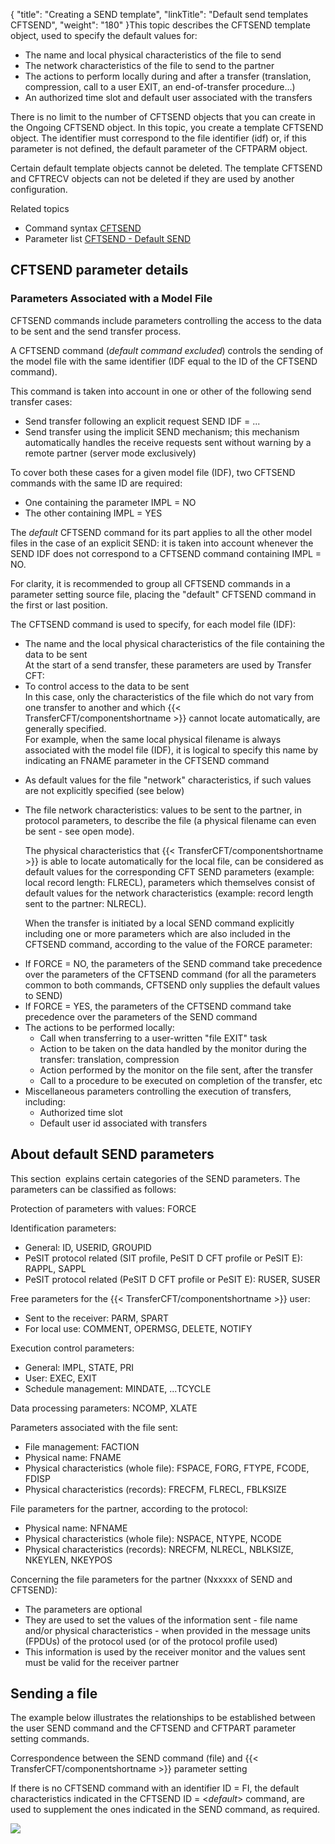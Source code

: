 {
    "title": "Creating  a SEND template",
    "linkTitle": "Default send templates CFTSEND",
    "weight": "180"
}This topic describes the
CFTSEND template object, used to specify the default values for:

- The name and local
    physical characteristics of the file to send
- The network characteristics
    of the file to send to the partner
- The actions to
    perform locally during and after a transfer (translation, compression,
    call to a user EXIT, an end-of-transfer procedure...)
- An authorized time
    slot and default user associated with the transfers

There is no limit to the number of CFTSEND objects that you can create
in the Ongoing CFTSEND object. In this topic, you create a template
CFTSEND object. The identifier must correspond to the file identifier
(idf) or, if this parameter is not defined, the default parameter of the
CFTPARM object.

Certain default template objects cannot be deleted. The template CFTSEND and CFTRECV objects can not be deleted if they are used by another configuration.

Related
topics

- Command syntax
    [CFTSEND](../../../c_intro_userinterfaces/command_summary#CFTSEND)
- Parameter list
    [CFTSEND - Default
    SEND](../../../c_intro_userinterfaces/web_copilot_ui/flow_def_intro/cftsend)

<span id="CFTSEND_parameter_details"></span>

## CFTSEND parameter details

<span id="Parameters_Associated_with_a_Model_File"></span>

### Parameters Associated with a Model File

CFTSEND commands include parameters controlling the access to the data
to be sent and the send transfer process.

A CFTSEND command (*default command
excluded*) controls the sending of the model file with the same
identifier (IDF equal to the ID of the CFTSEND command).

This command is taken into account in one or other of the following
send transfer cases:

- Send transfer following
    an explicit request SEND IDF = ...
- Send transfer using
    the implicit SEND mechanism; this mechanism automatically handles the
    receive requests sent without warning by a remote partner (server mode
    exclusively)

To cover both these cases for a given model file (IDF), two CFTSEND
commands with the same ID are required:

- One containing
    the parameter IMPL = NO
- The other containing
    IMPL = YES

The *default* CFTSEND command for its part applies to all the other
model files in the case of an explicit SEND: it is taken into account
whenever the SEND IDF does not correspond to a CFTSEND command containing
IMPL = NO.

For clarity, it is recommended to group all CFTSEND commands in a parameter
setting source file, placing the "default" CFTSEND command in
the first or last position.

The CFTSEND command is used to specify, for each model file (IDF):

- The name and the
    local physical characteristics of the file containing the data to be sent  
    At the start of a send transfer, these parameters are used by Transfer
    CFT:
- To control
    access to the data to be sent  
    In this case, only the characteristics of the file which do not vary
    from one transfer to another and which {{< TransferCFT/componentshortname >}} cannot locate automatically,
    are generally specified.  
    For example, when the same local physical filename is always associated
    with the model file (IDF), it is logical to specify this name by indicating
    an FNAME parameter in the CFTSEND command

<!-- -->

- As default
    values for the file "network" characteristics, if such values
    are not explicitly specified (see below)
- The file network
    characteristics: values to be sent to the partner, in protocol parameters,
    to describe the file (a physical filename can even be sent - see open mode).  
      
    The physical characteristics that {{< TransferCFT/componentshortname >}} is able to locate automatically
    for the local file, can be considered as default values for the corresponding
    CFT SEND parameters (example: local record length: FLRECL), parameters
    which themselves consist of default values for the network characteristics
    (example: record length sent to the partner: NLRECL).  
      
    When the transfer is initiated by a local SEND command explicitly including
    one or more parameters which are also included in the CFTSEND command,
    according to the value of the FORCE parameter:

<!-- -->

- If FORCE =
    NO, the parameters of the SEND command take precedence over the parameters
    of the CFTSEND command (for all the parameters common to both commands,
    CFTSEND only supplies the default values to SEND)
- If FORCE =
    YES, the parameters of the CFTSEND command take precedence over the parameters
    of the SEND command
- The actions to
    be performed locally:
    -   Call when transferring
        to a user-written "file EXIT" task
    -   Action to be
        taken on the data handled by the monitor during the transfer: translation,
        compression
    -   Action performed
        by the monitor on the file sent, after the transfer
    -   Call to a procedure
        to be executed on completion of the transfer, etc
- Miscellaneous parameters
    controlling the execution of transfers, including:
    -   Authorized
        time slot
    -   Default user
        id associated with transfers

<span id="About_default_SEND_parameters"></span>

## About default SEND parameters

This section  explains
certain categories of the SEND parameters. The parameters can be classified
as follows:

Protection of parameters
with values: FORCE

Identification
parameters:

- General: ID,
    USERID, GROUPID
- PeSIT protocol
    related (SIT profile, PeSIT D CFT profile or PeSIT E): RAPPL, SAPPL
- PeSIT protocol
    related (PeSIT D CFT profile or PeSIT E): RUSER, SUSER

Free parameters
for the {{< TransferCFT/componentshortname  >}} user:

- Sent to the
    receiver: PARM, SPART
- For local use:
    COMMENT, OPERMSG, DELETE, NOTIFY

Execution control
parameters:

- General: IMPL,
    STATE, PRI
- User: EXEC,
    EXIT
- Schedule management:
    MINDATE, ...TCYCLE

Data processing
parameters: NCOMP, XLATE

Parameters associated
with the file sent:

- File management:
    FACTION
- Physical name:
    FNAME
- Physical characteristics
    (whole file): FSPACE, FORG, FTYPE, FCODE, FDISP
- Physical characteristics
    (records): FRECFM, FLRECL, FBLKSIZE

File parameters
for the partner, according to the protocol:

- Physical name:
    NFNAME
- Physical characteristics
    (whole file): NSPACE, NTYPE, NCODE
- Physical characteristics
    (records): NRECFM, NLRECL, NBLKSIZE, NKEYLEN, NKEYPOS

Concerning the file parameters for the partner (Nxxxxx of SEND and CFTSEND):

- The parameters
    are optional
- They are used to
    set the values of the information sent - file name and/or physical characteristics - when provided in the message units (FPDUs) of the protocol used (or
    of the protocol profile used)
- This information
    is used by the receiver monitor and the values sent must be valid for
    the receiver partner

## Sending a file  

The example below illustrates the relationships to be established between the user SEND command
and the CFTSEND and CFTPART parameter setting commands.

Correspondence
between the SEND command (file) and {{< TransferCFT/componentshortname  >}} parameter setting

If there is no CFTSEND command with an
identifier ID = FI, the default characteristics indicated in the CFTSEND
ID = &lt;*default*&gt; command, are used to supplement the ones indicated
in the SEND command, as required.

![](/Images/TransferCFT/send_a_file.GIF)
